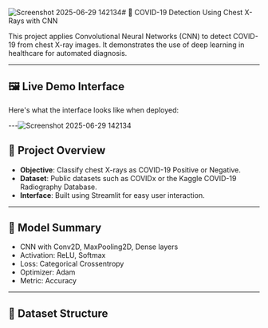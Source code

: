 ![Screenshot 2025-06-29 142134](https://github.com/user-attachments/assets/4a4827ab-8d99-44e3-87eb-a01a3a17f4cc)# 🦠 COVID-19 Detection Using Chest X-Rays with CNN

This project applies Convolutional Neural Networks (CNN) to detect COVID-19 from chest X-ray images. It demonstrates the use of deep learning in healthcare for automated diagnosis.

---

## 🖼️ Live Demo Interface

Here's what the interface looks like when deployed:



---![Screenshot 2025-06-29 142134](https://github.com/user-attachments/assets/6a43ffbf-af72-4bb2-a9c0-16ade959d628)


## 📌 Project Overview

- **Objective**: Classify chest X-rays as COVID-19 Positive or Negative.
- **Dataset**: Public datasets such as COVIDx or the Kaggle COVID-19 Radiography Database.
- **Interface**: Built using Streamlit for easy user interaction.

---

## 🧠 Model Summary

- CNN with Conv2D, MaxPooling2D, Dense layers
- Activation: ReLU, Softmax
- Loss: Categorical Crossentropy
- Optimizer: Adam
- Metric: Accuracy

---

## 📁 Dataset Structure

